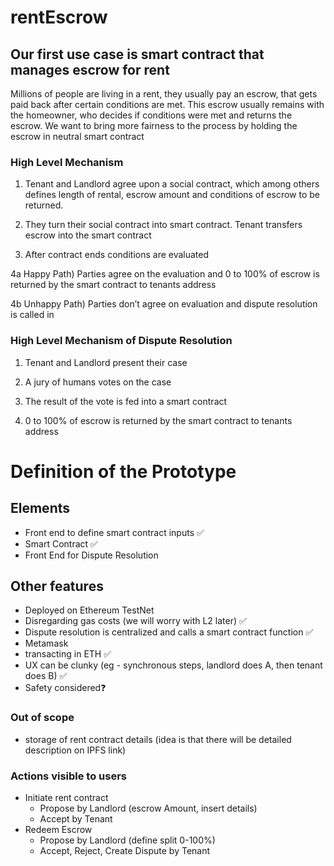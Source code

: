 # rentEscrow

## Our first use case is smart contract that manages escrow for rent

Millions of people are living in a rent, they usually pay an escrow, that gets paid back after certain conditions are met. This escrow usually remains with the homeowner, who decides if conditions were met and returns the escrow. We want to bring more fairness to the process by holding the escrow in neutral smart contract

### High Level Mechanism

1) Tenant and Landlord agree upon a social contract, which among others defines length of rental, escrow amount and conditions of escrow to be returned. 

2) They turn their social contract into smart contract. Tenant transfers escrow into the smart contract

3) After contract ends conditions are evaluated

4a Happy Path) Parties agree on the evaluation and 0 to 100% of escrow is returned by the smart contract to tenants address

4b Unhappy Path) Parties don’t agree on evaluation and dispute resolution is called in

### High Level Mechanism of Dispute Resolution

1) Tenant and Landlord present their case

2) A jury of humans votes on the case

3) The result of the vote is fed into a smart contract

4)  0 to 100% of escrow is returned by the smart contract to tenants address

# Definition of the Prototype

## Elements

- Front end to define smart contract inputs ✅
- Smart Contract ✅
- Front End for Dispute Resolution

## Other features

- Deployed on Ethereum TestNet
- Disregarding gas costs (we will worry with L2 later) ✅
- Dispute resolution is centralized and calls a smart contract function ✅
- Metamask
- transacting in ETH ✅
- UX can be clunky (eg - synchronous steps, landlord does A, then tenant does B) ✅
- Safety considered❓

### Out of scope

- storage of rent contract details (idea is that there will be detailed description on IPFS link)

### Actions visible to users

- Initiate rent contract
    - Propose by Landlord (escrow Amount, insert details)
    - Accept by Tenant
- Redeem Escrow
    - Propose by Landlord (define split 0-100%)
    - Accept, Reject, Create Dispute by Tenant
